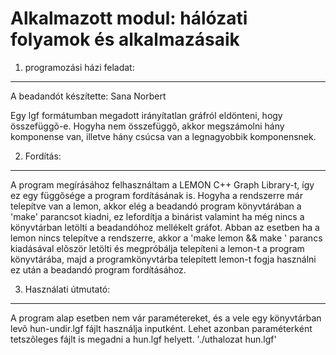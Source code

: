 Alkalmazott modul: hálózati folyamok és alkalmazásaik
=====================================================
1. programozási házi feladat:
-----------------------------
A beadandót készítette: Sana Norbert

Egy lgf formátumban megadott irányítatlan gráfról eldönteni, hogy összefüggõ-e. Hogyha nem összefüggõ, akkor megszámolni hány komponense van, illetve hány csúcsa van a legnagyobbik komponensnek.

2. Fordítás:
------------
A program megírásához felhasználtam a LEMON C++ Graph Library-t, így ez egy függõsége a program fordításának is. Hogyha a rendszerre már telepítve van a lemon, akkor elég a beadandó program könyvtárában a 'make' parancsot kiadni, ez lefordítja a binárist valamint ha még nincs a könyvtárban letölti a beadandóhoz mellékelt gráfot. Abban az esetben ha a lemon nincs telepítve a rendszerre, akkor a 'make lemon && make ' parancs kiadásával elõször letölti és megpróbálja telepíteni a lemon-t a program könyvtárába, majd a programkönyvtárba telepített lemon-t fogja használni ez után a beadandó program fordításához.

3. Használati útmutató:
-----------------------
A program alap esetben nem vár paramétereket, és a vele egy könyvtárban levõ hun-undir.lgf fájlt használja inputként. Lehet azonban paraméterként tetszõleges fájlt is megadni a hun.lgf helyett. 
'./uthalozat hun.lgf'
